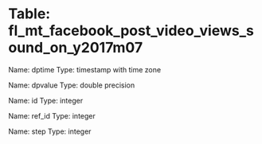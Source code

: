 Table: fl_mt_facebook_post_video_views_sound_on_y2017m07
========================================================

Name: dptime
Type: timestamp with time zone

Name: dpvalue
Type: double precision

Name: id
Type: integer

Name: ref_id
Type: integer

Name: step
Type: integer

